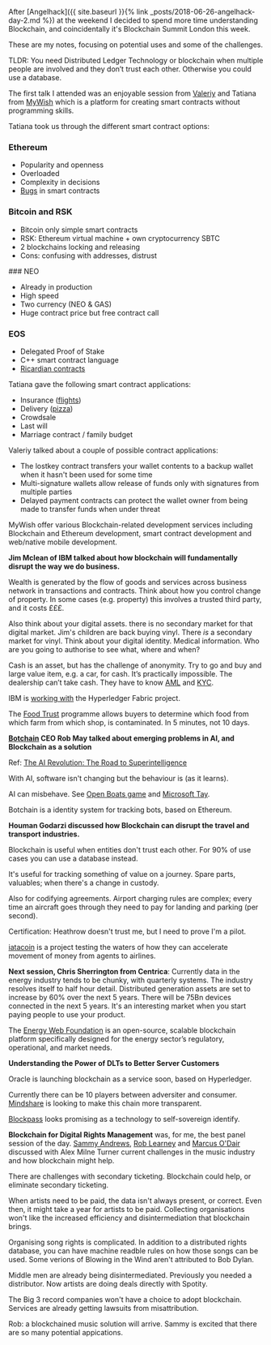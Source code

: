 After [Angelhack]({{ site.baseurl }}{% link _posts/2018-06-26-angelhack-day-2.md %}) at the weekend I decided to spend more time understanding Blockchain, and coincidentally it's Blockchain Summit London this week. 

These are my notes, focusing on potential uses and some of the challenges. 

TLDR: You need Distributed Ledger Technology or blockchain when multiple people are involved and they don’t trust each other. Otherwise you could use a database.

The first talk I attended was an enjoyable session from [Valeriy](https://twitter.com/vdlife) and Tatiana from [MyWish](https://twitter.com/mywishplatform) which is a platform for creating smart contracts without programming skills. 

Tatiana took us through the different smart contract options:

### Ethereum
* Popularity and openness
* Overloaded
* Complexity in decisions
* [Bugs](https://cointelegraph.com/news/parity-multisig-wallet-hacked-or-how-come) in smart contracts

### Bitcoin and RSK
* Bitcoin only simple smart contracts
* RSK: Ethereum virtual machine + own cryptocurrency SBTC
* 2 blockchains locking and releasing
* Cons: confusing with addresses, distrust

### NEO
* Already in production
* High speed
* Two currency (NEO & GAS)
* Huge contract price but free contract call

### EOS
* Delegated Proof of Stake
* C++ smart contract language
* [Ricardian contracts](http://iang.org/papers/ricardian_contract.html)

Tatiana gave the following smart contract applications:

* Insurance ([flights](https://etherisc.com/#products))
* Delivery ([pizza](http://bitcoinist.com/uk-papa-johns-accepts-bitcoin-potentially-expensive-pizza-experience/))
* Crowdsale
* Last will
* Marriage contract / family budget

Valeriy talked about a couple of possible contract applications:

* The lostkey contract transfers your wallet contents to a backup wallet when it hasn't been used for some time
* Multi-signature wallets allow release of funds only with signatures from multiple parties
* Delayed payment contracts can protect the wallet owner from being made to transfer funds when under threat

MyWish offer various Blockchain-related development services including Blockchain and Ethereum development, smart contract development and web/native mobile development.

**Jim Mclean of IBM talked about how blockchain will fundamentally disrupt the way we do business.**

Wealth is generated by the flow of goods and services across business network in transactions and contracts. Think about how you control change of property. In some cases (e.g. property) this involves a trusted third party, and it costs £££.

Also think about your digital assets. there is no secondary market for that digital market. Jim's children are back buying vinyl. There _is_ a secondary market for vinyl. Think about your digital identity. Medical information. Who are you going to authorise to see what, where and when?

Cash is an asset, but has the challenge of anonymity. Try to go and buy and large value item, e.g. a car, for cash. It’s practically impossible. The dealership can’t take cash. They have to know [AML](https://www.gov.uk/government/news/uk-launches-new-anti-money-laundering-watchdog) and [KYC](https://en.wikipedia.org/wiki/Know_your_customer).

IBM is [working with](https://www.ibm.com/blockchain/uk-en/hyperledger/) the Hyperledger Fabric project. 

The [Food Trust](https://www.ibm.com/blockchain/solutions/food-trust/technology) programme allows buyers to determine which food from which farm from which shop, is contaminated. In 5 minutes, not 10 days.

**[Botchain](https://botchain.talla.com/) CEO Rob May talked about emerging problems in AI, and Blockchain as a solution**

Ref: [The AI Revolution: The Road to Superintelligence](https://waitbutwhy.com/2015/01/artificial-intelligence-revolution-1.html)

With AI, software isn't changing but the behaviour is (as it learns). 

AI can misbehave. See [Open Boats game](https://blog.openai.com/faulty-reward-functions/) and [Microsoft Tay](https://www.bbc.co.uk/news/technology-35902104).

Botchain is a identity system for tracking bots, based on Ethereum.

**Houman Godarzi discussed how Blockchain can disrupt the travel and transport industries.** 

Blockchain is useful when entities don't trust each other. For 90% of use cases you can use a database instead. 

It's useful for tracking something of value on a journey. Spare parts, valuables; when there's a change in custody.

Also for codifying agreements. Airport charging rules are complex; every time an aircraft goes through they need to pay for landing and parking (per second). 

Certification: Heathrow doesn't trust me, but I need to prove I'm a pilot. 

[iatacoin](https://www.lykke.com/city/blog/world_financial_symposium) is a project testing the waters of how they can accelerate movement of money from agents to airlines.

**Next session, Chris Sherrington from Centrica**: Currently data in the energy industry tends to be chunky, with quarterly systems. The industry resolves itself to half hour detail. Distributed generation assets are set to increase by 60% over the next 5 years. There will be 75Bn devices connected in the next 5 years. It's an interesting market when you start paying people to use your product.

The [Energy Web Foundation](https://energyweb.org/) is an open-source, scalable blockchain platform specifically designed for the energy sector’s regulatory, operational, and market needs.

**Understanding the Power of DLTs to Better Server Customers**

Oracle is launching blockchain as a service soon, based on Hyperledger.

Currently there can be 10 players between adversiter and consumer. [Mindshare](https://cointelegraph.com/news/blockchain-technology-the-future-for-media-interview-with-mindshare-cso) is looking to make this chain more transparent.

[Blockpass](https://www.blockpass.org/) looks promising as a technology to self-sovereign identify. 

**Blockchain for Digital Rights Management** was, for me, the best panel session of the day. [Sammy Andrews](https://twitter.com/sammyandrews), [Rob Learney](https://twitter.com/robertlearney) and [Marcus O'Dair](https://twitter.com/marcusodair) discussed with Alex Milne Turner current challenges in the music industry and how blockchain might help.

There are challenges with secondary ticketing. Blockchain could help, or eliminate secondary ticketing.

When artists need to be paid, the data isn't always present, or correct. Even then, it might take a year for artists to be paid. Collecting organisations won't like the increased efficiency and disintermediation that blockchain brings.

Organising song rights is complicated. In addition to a distributed rights database, you can have machine readble rules on how those songs can be used. Some verions of Blowing in the Wind aren't attributed to Bob Dylan.

Middle men are already being disintermediated. Previously you needed a distributor. Now artists are doing deals directly with Spotity. 

The Big 3 record companies won't have a choice to adopt blockchain. Services are already getting lawsuits from misattribution.

Rob: a blockchained music solution will arrive. Sammy is excited that there are so many potential appications.





